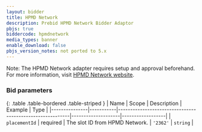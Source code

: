 ```yaml
---
layout: bidder
title: HPMD Network
description: Prebid HPMD Network Bidder Adaptor
pbjs: true
biddercode: hpmdnetwork
media_types: banner
enable_download: false
pbjs_version_notes: not ported to 5.x
---
```


Note:
The HPMD Network adapter requires setup and approval beforehand.
For more information, visit [HPMD Network website](https://www.hpmdnetwork.ru/publishers).

### Bid parameters

{: .table .table-bordered .table-striped }
| Name          | Scope     | Description                                              | Example            | Type             |
|---------------|-----------|----------------------------------------------------------|--------------------|------------------|
| `placementId` | required  | The slot ID from HPMD Network.                           | `'2362'`           | `string`         |
